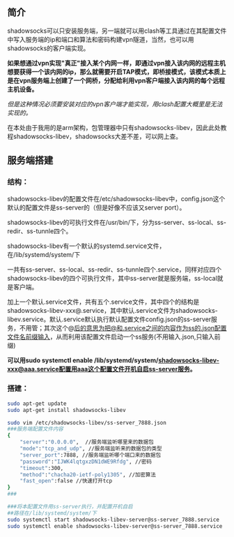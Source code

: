 ## 简介

shadowsocks可以只安装服务端，另一端就可以用clash等工具通过在其配置文件中写入服务端的ip和端口和算法和密码构建vpn隧道，当然，也可以用shadowsocks的客户端实现。

**如果想通过vpn实现"真正"接入某个内网一样，即通过vpn接入该内网的远程主机想要获得一个该内网的ip，那么就需要开启TAP模式，即桥接模式，该模式本质上是在vpn服务端上创建了一个网桥，分配给利用vpn客户端接入该内网的每个远程主机设备。**

*但是这种情况必须要安装对应的vpn客户端才能实现，用clash配置大概里是无法实现的。*

在本处由于我用的是arm架构，包管理器中只有shadowsocks-libev，因此此处教程shadowsocks-libev，shadowsocks大差不差，可以网上查。

## 服务端搭建

### 结构：

shadowsocks-libev的配置文件在/etc/shadowsocks-libev中，config.json这个默认的配置文件是ss-server的（但是好像不应该又server port）。

shadowsocks-libev的可执行文件在/usr/bin/下，分为ss-server、ss-local、ss-redir、ss-tunnle四个。

shadowsocks-libev有一个默认的systemd.service文件，在/lib/systemd/system/下

一共有ss-server、ss-local、ss-redir、ss-tunnle四个.service，同样对应四个shadowsocks-libev的四个可执行文件，其中ss-server就是服务端，ss-local就是客户端。

加上一个默认.service文件，共有五个.service文件，其中四个的结构是shadowsocks-libev-xxx@.service，其中默认.service文件为shadowsocks-libev.service。默认.service默认执行默认配置文件config.json的ss-server服务，不用管；其次这个@后的意思为把@和.service之间的内容作为ss的.json配置文件名前缀输入，从而利用该配置文件启动一个ss服务(不用输入.json,只输入前缀)

**可以用sudo systemctl enable /lib/systemd/system/shadowsocks-libev-xxx@aaa.service配置用aaa这个配置文件开机自启ss-server服务。**

### 搭建：

```bash
sudo apt-get update
sudo apt-get install shadowsocks-libev

sudo vim /etc/shadowsocks-libev/ss-server_7888.json
###服务端配置文件内容
{
    "server":"0.0.0.0",  //服务端监听哪里来的数据包
    "mode":"tcp_and_udp", //服务端监听来的数据包的类型
    "server_port":7888, //服务端监听哪个端口来的数据包
    "password":"IJWK4lqtgxzDN1dWE9Rfdg", //密码
    "timeout":300,
    "method":"chacha20-ietf-poly1305", //加密算法
    "fast_open":false //快速打开tcp
}
###

###将本配置文件用ss-server执行，并配置开机自启
##路径在/lib/systemd/system/下
sudo systemctl start shadowsocks-libev-server@ss-server_7888.service
sudo systemctl enable shadowsocks-libev-server@ss-server_7888.service
```

